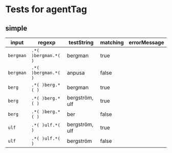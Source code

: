 # Tests for agentTag

## simple

| input           | regexp                    | testString       | matching | errorMessage |
| --------------- | ------------------------- | ---------------- | -------- | ------------ |
| ``` bergman ``` | ``` .*( )bergman.*( ) ``` |  bergman         | true     |              |
| ``` bergman ``` | ``` .*( )bergman.*( ) ``` |  anpusa          | false    |              |
| ``` berg ```    | ``` .*( )berg.*( ) ```    |  bergman         | true     |              |
| ``` berg ```    | ``` .*( )berg.*( ) ```    |  bergström, ulf  | true     |              |
| ``` berg ```    | ``` .*( )berg.*( ) ```    |  ber             | false    |              |
| ``` ulf ```     | ``` .*( )ulf.*( ) ```     |  bergström, ulf  | true     |              |
| ``` ulf ```     | ``` .*( )ulf.*( ) ```     |  bergström       | false    |              |